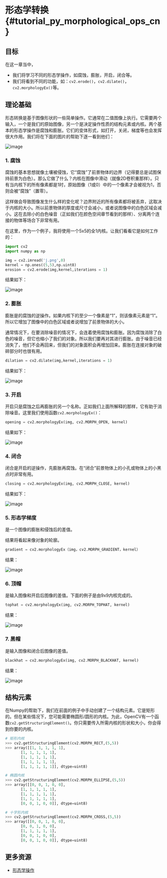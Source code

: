 # 形态学转换{#tutorial_py_morphological_ops_cn}

## 目标

在这一章当中，

- 我们将学习不同的形态学操作，如腐蚀，膨胀，开启，闭合等。
- 我们将看到不同的功能，如：`cv2.erode()`，`cv2.dilate()`，`cv2.morphologyEx()`等。

## 理论基础

形态转换是基于图像形状的一些简单操作。它通常在二值图像上执行。它需要两个输入，一个是我们的原始图像，另一个是决定操作性质的结构元素或内核。两个基本的形态学操作是腐蚀和膨胀。它们的变体形式，如打开，关闭，梯度等也会发挥很大作用。我们将在下面的图片的帮助下逐一看到他们：

![image](images/j.png)

### 1. 腐蚀

腐蚀的基本思想就像土壤被侵蚀，它“腐蚀”了前景物体的边界（记得要总是试图保持前景为白色）。那么它做了什么？内核在图像中滑动（就像2D卷积重那样）。只有当内核下的所有像素都是1时，原始图像（1或0）中的一个像素才会被视为1，否则会被“腐蚀”（置零）。

这样做会导致图像发生什么样的变化呢？边界附近的所有像素都将被丢弃，这取决于内核的大小。所以前景物体的厚度或尺寸会减小，或者说图像中的白色区域会减小。这在去除小的白色噪音（正如我们在颜色空间章节看到的那样）、分离两个连接的物体等场合下非常有用。

在这里，作为一个例子，我将使用一个5x5的全1内核。让我们看看它是如何工作的：

```python
import cv2
import numpy as np

img = cv2.imread('j.png',0)
kernel = np.ones((5,5),np.uint8)
erosion = cv2.erode(img,kernel,iterations = 1)
```

结果如下：

![image](images/erosion.png)

### 2. 膨胀

膨胀是的腐蚀的逆操作。如果内核下的至少一个像素是“1”，则该像素元素是“1”。所以它增加了图像中的白色区域或者说增加了前景物体的大小。

通常情况下，在要消除噪音的情况下，会连着使用腐蚀和膨胀。因为腐蚀消除了白色的噪音，但它也缩小了我们的对象。所以我们要再对其进行膨胀。由于噪音已经消失了，他们不会再回来，但我们的对象面积会再增加回来。膨胀在连接对象的破碎部分时也很有用。

```python
dilation = cv2.dilate(img,kernel,iterations = 1)
```

结果如下：

![image](images/dilation.png)

### 3. 开启

开启只是腐蚀之后再膨胀的另一个名称。正如我们上面所解释的那样，它有助于消除噪音。这里我们使用函数`cv2.morphologyEx()`：

```python
opening = cv2.morphologyEx(img, cv2.MORPH_OPEN, kernel)
```

结果如下：

![image](images/opening.png)

### 4. 闭合

闭合是开启的逆操作，先膨胀再腐蚀。在“闭合”前景物体上的小孔或物体上的小黑点时非常有用。

```python
closing = cv2.morphologyEx(img, cv2.MORPH_CLOSE, kernel)
```

结果如下：

![image](images/closing.png)

### 5. 形态学梯度

是一个图像的膨胀和侵蚀后的差值。

结果将看起来像对象的轮廓。

```python
gradient = cv2.morphologyEx（img，cv2.MORPH_GRADIENT，kernel）
```

结果：

![image](images/gradient.png)

### 6. 顶帽

是输入图像和开启后图像的差值。下面的例子是由9x9内核完成的。

```python
tophat = cv2.morphologyEx(img, cv2.MORPH_TOPHAT, kernel)
```

结果：

![image](images/tophat.png)

### 7. 黑帽

是输入图像和闭合后图像的差值。

```python
blackhat = cv2.morphologyEx(img, cv2.MORPH_BLACKHAT, kernel)
```

结果：

![image](images/blackhat.png)

## 结构元素

在Numpy的帮助下，我们在前面的例子中手动创建了一个结构元素。它是矩形的。但在某些情况下，您可能需要椭圆形/圆形的内核。为此，OpenCV有一个函数`cv2.getStructuringElement()`。你只需要传入所需内核的形状和大小，你会得到你要的内核。

```python
# 矩形内核
>>> cv2.getStructuringElement(cv2.MORPH_RECT,(5,5))
>>> array([[1, 1, 1, 1, 1],
       [1, 1, 1, 1, 1],
       [1, 1, 1, 1, 1],
       [1, 1, 1, 1, 1],
       [1, 1, 1, 1, 1]], dtype=uint8)

# 椭圆内核
>>> cv2.getStructuringElement(cv2.MORPH_ELLIPSE,(5,5))
>>> array([[0, 0, 1, 0, 0],
       [1, 1, 1, 1, 1],
       [1, 1, 1, 1, 1],
       [1, 1, 1, 1, 1],
       [0, 0, 1, 0, 0]], dtype=uint8)

# 十字形内核
>>> cv2.getStructuringElement(cv2.MORPH_CROSS,(5,5))
>>> array([[0, 0, 1, 0, 0],
       [0, 0, 1, 0, 0],
       [1, 1, 1, 1, 1],
       [0, 0, 1, 0, 0],
       [0, 0, 1, 0, 0]], dtype=uint8)
```

## 更多资源

- [形态学操作](http://homepages.inf.ed.ac.uk/rbf/HIPR2/morops.htm)

